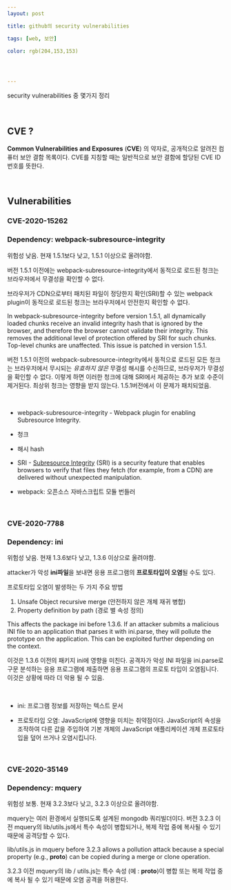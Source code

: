 ```yaml
---
layout: post

title: github의 security vulnerabilities

tags: [web, 보안]

color: rgb(204,153,153)




---
```


security vulnerabilities 중 몇가지 정리

<br>

## CVE ?

**Common Vulnerabilities and Exposures** (**CVE**) 의 약자로, 공개적으로 알려진 컴퓨터 보안 결함 목록이다. CVE를 지칭할 때는 일반적으로 보안 결함에 할당된 CVE ID 번호를 뜻한다. 

<br>

## Vulnerabilities

### CVE-2020-15262 

### Dependency: webpack-subresource-integrity

위험성 낮음. 현재 1.5.1보다 낮고, 1.5.1 이상으로 올려야함. 

버전 1.5.1 이전에는 webpack-subresource-integrity에서 동적으로 로드된 청크는 브라우저에서 무결성을 확인할 수 없다.

브라우저가 CDN으로부터 패치된 파일이 정당한지 확인(SRI)할 수 있는 webpack plugin이 동적으로 로드된 청크는 브라우저에서 안전한지 확인할 수 없다. 

In webpack-subresource-integrity before version 1.5.1, all dynamically loaded chunks receive an invalid integrity hash that is ignored by the browser, and therefore the browser cannot validate their integrity. This removes the additional level of protection offered by SRI for such chunks. Top-level chunks are unaffected. This issue is patched in version 1.5.1.

버전 1.5.1 이전의 webpack-subresource-integrity에서 동적으로 로드된 모든 청크는 브라우저에서 무시되는 *유효하지 않은*  무결성 해시를 수신하므로, 브라우저가 무결성을 확인할 수 없다. 이렇게 하면 이러한 청크에 대해 SRI에서 제공하는 추가 보호 수준이 제거된다. 최상위 청크는 영향을 받지 않는다. 1.5.1버전에서 이 문제가 패치되었음. 

<br>

- webpack-subresource-integrity - Webpack plugin for enabling Subresource Integrity. 

- 청크

- 해시 hash

- SRI - [Subresource Integrity](http://www.w3.org/TR/SRI/) (SRI) is a security feature that enables browsers to verify that files they fetch (for example, from a CDN) are delivered without unexpected manipulation.
- webpack: 오픈소스 자바스크립트 모듈 번들러 

<br>

### CVE-2020-7788

### Dependency: ini

위험성 낮음. 현재 1.3.6보다 낮고, 1.3.6 이상으로 올려야함. 

attacker가 악성 **ini파일**을 보내면 응용 프로그램의 **프로토타입이 오염**될 수도 있다. 

프로토타입 오염이 발생하는 두 가지 주요 방법 

1. Unsafe Object recursive merge (안전하지 않은 개체 재귀 병합)
2. Property definition by path (경로 별 속성 정의)

This affects the package ini before 1.3.6. If an attacker submits a malicious INI file to an application that parses it with ini.parse, they will pollute the prototype on the application. This can be exploited further depending on the context.

이것은 1.3.6 이전의 패키지 ini에 영향을 미친다. 공격자가 악성 INI 파일을 ini.parse로 구문 분석하는 응용 프로그램에 제출하면 응용 프로그램의 프로토 타입이 오염됩니다. 이것은 상황에 따라 더 악용 될 수 있음.

<br>

- ini: 프로그램 정보를 저장하는 텍스트 문서

- 프로토타입 오염: JavaScript에 영향을 미치는 취약점이다. JavaScript의 속성을 조작하여 다른 값을 주입하여 기본 개체의 JavaScript 애플리케이션 개체 프로토타입을 덮어 쓰거나 오염시킵니다.

<br>

### CVE-2020-35149

### Dependency: mquery

위험성 보통. 현재 3.2.3보다 낮고, 3.2.3 이상으로 올려야함. 

mquery는 여러 환경에서 실행되도록 설계된 mongodb 쿼리빌더이다. 버전 3.2.3 이전 mquery의 lib/utils.js에서 특수 속성이 병합되거나, 복제 작업 중에 복사될 수 있기 때문에 공격당할 수 있다. 

lib/utils.js in mquery before 3.2.3 allows a pollution attack because a special property (e.g., __proto__) can be copied during a merge or clone operation.

3.2.3 이전 mquery의 lib / utils.js는 특수 속성 (예 : __proto__)이 병합 또는 복제 작업 중에 복사 될 수 있기 때문에 오염 공격을 허용한다.

